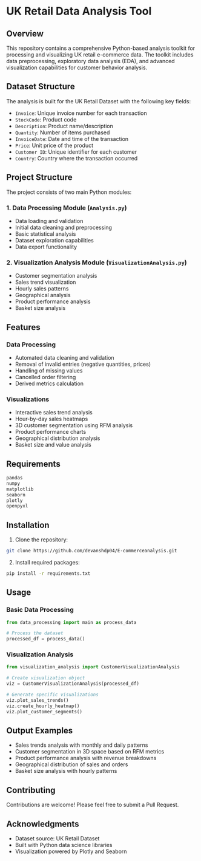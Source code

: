 # UK Retail Data Analysis Tool

## Overview
This repository contains a comprehensive Python-based analysis toolkit for processing and visualizing UK retail e-commerce data. The toolkit includes data preprocessing, exploratory data analysis (EDA), and advanced visualization capabilities for customer behavior analysis.

## Dataset Structure
The analysis is built for the UK Retail Dataset with the following key fields:
- `Invoice`: Unique invoice number for each transaction
- `StockCode`: Product code
- `Description`: Product name/description
- `Quantity`: Number of items purchased
- `InvoiceDate`: Date and time of the transaction
- `Price`: Unit price of the product
- `Customer ID`: Unique identifier for each customer
- `Country`: Country where the transaction occurred

## Project Structure
The project consists of two main Python modules:

### 1. Data Processing Module (`Analysis.py`)
- Data loading and validation
- Initial data cleaning and preprocessing
- Basic statistical analysis
- Dataset exploration capabilities
- Data export functionality

### 2. Visualization Analysis Module (`VisualizationAnalysis.py`)
- Customer segmentation analysis
- Sales trend visualization
- Hourly sales patterns
- Geographical analysis
- Product performance analysis
- Basket size analysis

## Features

### Data Processing
- Automated data cleaning and validation
- Removal of invalid entries (negative quantities, prices)
- Handling of missing values
- Cancelled order filtering
- Derived metrics calculation

### Visualizations
- Interactive sales trend analysis
- Hour-by-day sales heatmaps
- 3D customer segmentation using RFM analysis
- Product performance charts
- Geographical distribution analysis
- Basket size and value analysis

## Requirements
```python
pandas
numpy
matplotlib
seaborn
plotly
openpyxl
```

## Installation
1. Clone the repository:
```bash
git clone https://github.com/devanshdp04/E-commerceanalysis.git
```

2. Install required packages:
```bash
pip install -r requirements.txt
```

## Usage

### Basic Data Processing
```python
from data_processing import main as process_data

# Process the dataset
processed_df = process_data()
```

### Visualization Analysis
```python
from visualization_analysis import CustomerVisualizationAnalysis

# Create visualization object
viz = CustomerVisualizationAnalysis(processed_df)

# Generate specific visualizations
viz.plot_sales_trends()
viz.create_hourly_heatmap()
viz.plot_customer_segments()
```

## Output Examples
- Sales trends analysis with monthly and daily patterns
- Customer segmentation in 3D space based on RFM metrics
- Product performance analysis with revenue breakdowns
- Geographical distribution of sales and orders
- Basket size analysis with hourly patterns

## Contributing
Contributions are welcome! Please feel free to submit a Pull Request.

## Acknowledgments
- Dataset source: UK Retail Dataset
- Built with Python data science libraries
- Visualization powered by Plotly and Seaborn

